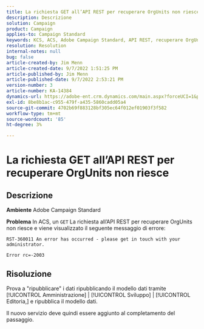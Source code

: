 ```yaml
---
title: La richiesta GET all’API REST per recuperare OrgUnits non riesce
description: Descrizione
solution: Campaign
product: Campaign
applies-to: Campaign Standard
keywords: KCS, ACS, Adobe Campaign Standard, API REST, recuperare OrgUnits, non riuscire, ripubblicare, modello dati
resolution: Resolution
internal-notes: null
bug: false
article-created-by: Jim Menn
article-created-date: 9/7/2022 1:51:25 PM
article-published-by: Jim Menn
article-published-date: 9/7/2022 2:53:21 PM
version-number: 3
article-number: KA-14384
dynamics-url: https://adobe-ent.crm.dynamics.com/main.aspx?forceUCI=1&pagetype=entityrecord&etn=knowledgearticle&id=f6147927-b42e-ed11-9db1-0022480866ad
exl-id: 8be8b1ac-c955-479f-a435-5860cadd05a4
source-git-commit: 4702b69f883128bf305ec64f012ef01903f3f582
workflow-type: tm+mt
source-wordcount: '85'
ht-degree: 3%

---
```


# La richiesta GET all’API REST per recuperare OrgUnits non riesce

## Descrizione


<b>Ambiente</b>
Adobe Campaign Standard

<b>Problema</b>
In ACS, un `GET` La richiesta all’API REST per recuperare OrgUnits non riesce e viene visualizzato il seguente messaggio di errore:


```
RST-360011 An error has occurred - please get in touch with your administrator.

Error rc=-2003
```



## Risoluzione


Prova a &quot;ripubblicare&quot; i dati ripubblicando il modello dati tramite [!UICONTROL Amministrazione] | [!UICONTROL Sviluppo] | [!UICONTROL Editoria,] e ripubblica il modello dati.

Il nuovo servizio deve quindi essere aggiunto al completamento del passaggio.
